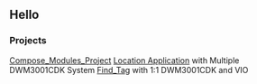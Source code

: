 ## Hello

### Projects
[Compose_Modules_Project](https://github.com/Nangtural02/Compose_Modules_Project)
[Location Application](https://github.com/Nangtural02/IconsUWBApp) with Multiple DWM3001CDK System
[Find_Tag](https://github.com/Nangtural02/Find_Tag) with 1:1 DWM3001CDK and VIO
<!--
**Nangtural02/Nangtural02** is a ✨ _special_ ✨ repository because its `README.md` (this file) appears on your GitHub profile.

Here are some ideas to get you started:

- 🔭 I’m currently working on ...
- 🌱 I’m currently learning ...
- 👯 I’m looking to collaborate on ...
- 🤔 I’m looking for help with ...
- 💬 Ask me about ...
- 📫 How to reach me: ...
- 😄 Pronouns: ...
- ⚡ Fun fact: ...
-->
